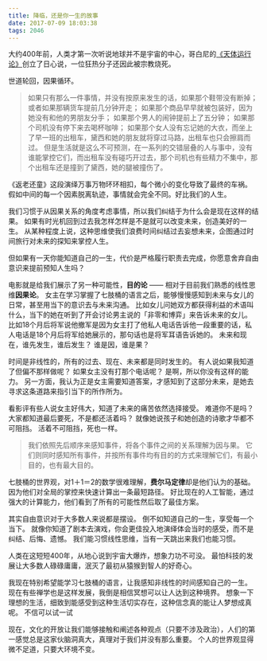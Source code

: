 ```yaml
---
title: 降临，还是你一生的故事
date: 2017-07-09 18:03:38
tags: 2046
---
```

大约400年前，人类才第一次听说地球并不是宇宙的中心，哥白尼的[《天体运行论》](https://zh.wikipedia.org/wiki/%E5%A4%A9%E4%BD%93%E8%BF%90%E8%A1%8C%E8%AE%BA)创立了日心说，一位狂热分子还因此被宗教烧死。

世道轮回，因果循环。

> 如果只有那么一件事情，并没有按原来发生的话，如果那个鞋带没有断掉；
或者如果那辆货车提前几分钟开走；
如果那个商品早早就被包装好，因为她没有和他的男朋友分手；
如果那个男人的闹钟提前上了五分钟；
如果那个司机没有停下来去喝杯咖啡；
如果那个女人没有忘记她的大衣，而坐上了早一班的出租车，黛西和她的朋友就将穿过马路，出租车也只会擦肩而过。
但是生活就是这么不可预测，在一系列的交错层叠的人与事中，没有谁能掌控它们，而出租车没有碰巧开过去，那个司机也有些精力不集中，那个出租车还是撞到了黛西，她的腿被撞伤了。

《返老还童》这段演绎万事万物环环相扣，每个微小的变化导致了最终的车祸。
假如中间的每一个因素脱离轨迹，事情就会完全不同。好比我们的人生。

我们习惯于从因果关系的角度考虑事情，所以我们纠结于为什么会是现在这样的结果。
如果有时光机回到过去我怎样怎样是不是就可以改变未来，创造美好的一生。
从某种程度上说，这种思维使我们浪费时间纠结过去妄想未来，企图通过时间旅行对未来的探知来掌控人生。

但如果有一天你能知道自己的一生，代价是严格履行职责去完成，你愿意舍弃自由意识来提前预知人生吗？

电影就是给我们展示了另一种可能性，**目的论** —— 相对于目前我们熟悉的线性思维**因果论**。
女主在学习掌握了七肢桶的语言之后，能够慢慢感知到未来与女儿的日常，甚至用当下的意识去与未来沟通。
比如女儿问她双方都获得利益的术语叫什么，当下的她在听到了开会讨论男主说的「非零和博弈」来告诉未来的女儿。
比如18个月后将军说他撤军是因为女主打了他私人电话告诉他一段重要的话，私人电话是18个月后将军给她展示的，那句话也是将军耳语告诉她的。
未来和现在，谁先发生，谁后发生？
谁是因，谁是果？

时间是非线性的，所有的过去、现在、未来都是同时发生的。
有人说如果我知道了但偏不那样做呢？
如果女主没有打那个电话呢？
是啊，所以你没有这样的能力。
另一方面，我认为正是女主需要知道答案，才感知到了这部分未来，是她去寻求这条道路来指引当下的所作所为。

看影评有些人说女主好伟大，知道了未来的痛苦依然选择接受。
难道你不是吗？
大家都知道最后要死，不是都还活着吗？
就像她说孩子和她创造的诗歌才华都不可阻挡。
活着不可阻挡，死也一样。

> 我们依照先后顺序来感知事件，将各个事件之间的关系理解为因与果。
它们则同时感知所有事件，并按所有事件均有目的的方式来理解它们，有最小目的，也有最大目的。

七肢桶的世界观，对1＋1＝2的数学很难理解，**费尔马定律**却是他们认为的基础。
因为他们对全局的掌控来快速计算出一条最短路径。
好比现在的人工智能，通过强大的计算能力，他们看到了所有的可能性然后取了最佳方案。

其实自由意识对于大多数人来说都是摆设。
倒不如知道自己的一生，享受每一个当下。
就像你知道了剧本去演戏，你会更佳投入地演绎体会当时的感受，而不是纠结、后悔、遗憾。
我们能习惯线性思维，当有一天跳出来我们也能习惯。

人类在这短短400年，从地心说到宇宙大爆炸，想象力功不可没。
最怕科技的发展让大多数人碌碌庸庸，泯灭了最初从猿猴到智人的好奇心。

我现在特别希望能学习七肢桶的语言，让我感知非线性的时间感知自己的一生。
现在有些禅学也是这样发展，我倒是相信冥想可以让人达到这种境界。
想象一下理想的生活，细致到能感受到这种生活切实存在，这种信念真的能让人梦想成真呢。
不信可以试一试

现在，文化的开放让我们能够接触和阐述各种观点（只要不涉及政治），人们的第一感觉总是这家伙脑洞真大，真理对于我们并没有那么重要。
个人的世界观显得微不足道，只要大环境不变。
